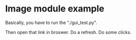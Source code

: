 # Image module example

Basically, you have to run the "./gui_test.py".

Then open that link in broswer. Do a refresh. Do some clicks.
